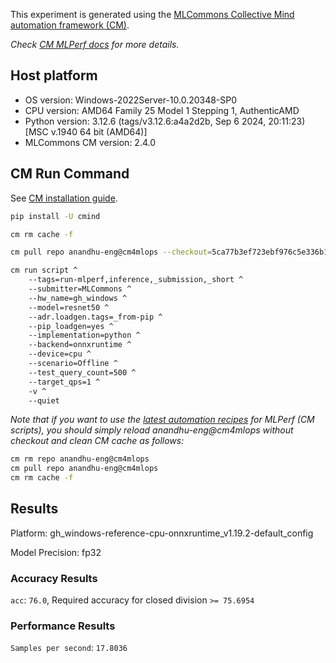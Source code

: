 This experiment is generated using the [MLCommons Collective Mind automation framework (CM)](https://github.com/mlcommons/cm4mlops).

*Check [CM MLPerf docs](https://docs.mlcommons.org/inference) for more details.*

## Host platform

* OS version: Windows-2022Server-10.0.20348-SP0
* CPU version: AMD64 Family 25 Model 1 Stepping 1, AuthenticAMD
* Python version: 3.12.6 (tags/v3.12.6:a4a2d2b, Sep  6 2024, 20:11:23) [MSC v.1940 64 bit (AMD64)]
* MLCommons CM version: 2.4.0

## CM Run Command

See [CM installation guide](https://docs.mlcommons.org/inference/install/).

```bash
pip install -U cmind

cm rm cache -f

cm pull repo anandhu-eng@cm4mlops --checkout=5ca77b3ef723ebf976c5e336b1592c9550ff349e

cm run script ^
	--tags=run-mlperf,inference,_submission,_short ^
	--submitter=MLCommons ^
	--hw_name=gh_windows ^
	--model=resnet50 ^
	--adr.loadgen.tags=_from-pip ^
	--pip_loadgen=yes ^
	--implementation=python ^
	--backend=onnxruntime ^
	--device=cpu ^
	--scenario=Offline ^
	--test_query_count=500 ^
	--target_qps=1 ^
	-v ^
	--quiet
```
*Note that if you want to use the [latest automation recipes](https://docs.mlcommons.org/inference) for MLPerf (CM scripts),
 you should simply reload anandhu-eng@cm4mlops without checkout and clean CM cache as follows:*

```bash
cm rm repo anandhu-eng@cm4mlops
cm pull repo anandhu-eng@cm4mlops
cm rm cache -f

```

## Results

Platform: gh_windows-reference-cpu-onnxruntime_v1.19.2-default_config

Model Precision: fp32

### Accuracy Results 
`acc`: `76.0`, Required accuracy for closed division `>= 75.6954`

### Performance Results 
`Samples per second`: `17.8036`

